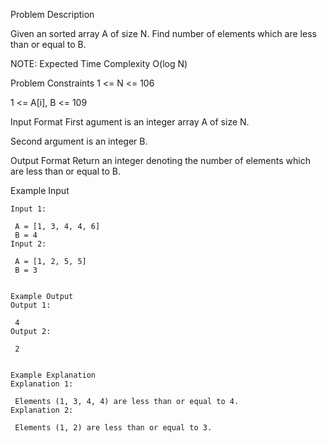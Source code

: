 Problem Description

Given an sorted array A of size N. Find number of elements which are less than or equal to B.

NOTE: Expected Time Complexity O(log N)



Problem Constraints
1 <= N <= 106

1 <= A[i], B <= 109



Input Format
First agument is an integer array A of size N.

Second argument is an integer B.



Output Format
Return an integer denoting the number of elements which are less than or equal to B.



Example Input
```
Input 1:

 A = [1, 3, 4, 4, 6]
 B = 4
Input 2:

 A = [1, 2, 5, 5]
 B = 3


Example Output
Output 1:

 4
Output 2:

 2


Example Explanation
Explanation 1:

 Elements (1, 3, 4, 4) are less than or equal to 4.
Explanation 2:

 Elements (1, 2) are less than or equal to 3.
```
